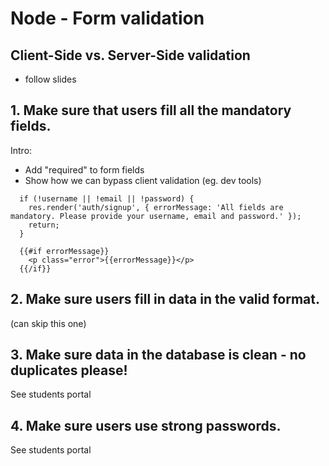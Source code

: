 
# Node - Form validation


<!--

Status: draft

@Luis: 
  - follow students portal (~~highlighted, july21~~)
  - I also have some slides

Note: 
  - All these 4 validation examples are implemented in ironlauncher (`ironlauncher --auth`)

-->

## Client-Side vs. Server-Side validation

- follow slides


## 1. Make sure that users fill all the mandatory fields.

Intro:
- Add "required" to form fields
- Show how we can bypass client validation (eg. dev tools)


```
  if (!username || !email || !password) {
    res.render('auth/signup', { errorMessage: 'All fields are mandatory. Please provide your username, email and password.' });
    return;
  }
```

```
  {{#if errorMessage}}
    <p class="error">{{errorMessage}}</p>
  {{/if}}
```



## 2. Make sure users fill in data in the valid format.

(can skip this one)


## 3. Make sure data in the database is clean - no duplicates please!

See students portal


## 4. Make sure users use strong passwords.

See students portal
